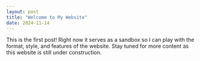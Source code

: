 ```yaml
---
layout: post
title: "Welcome to My Website"
date: 2024-11-14
---
```


This is the first post! Right now it serves as a sandbox so I can play with the format, style, and features of the website. Stay tuned for more content as this website is still under construction.
